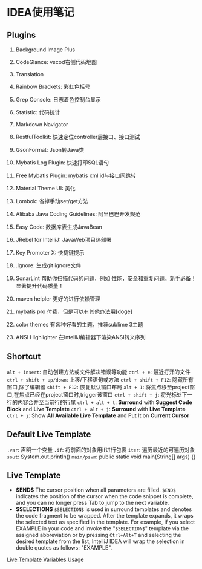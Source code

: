 # IDEA使用笔记

## Plugins

1. Background Image Plus
2. CodeGlance: vscod右侧代码地图
3. Translation
4. Rainbow Brackets: 彩虹色括号
5. Grep Console: 日志着色控制台显示
6. Statistic: 代码统计
7. Markdown Navigator
8. RestfulToolkit: 快速定位controller层接口、接口测试
9. GsonFormat: Json转Java类
10. Mybatis Log Plugin: 快速打印SQL语句
11. Free Mybatis Plugin: mybatis xml id与接口间跳转

12. Material Theme UI: 美化
13. Lombok: 省掉手动set/get方法
14. Alibaba Java Coding Guidelines: 阿里巴巴开发规范
15. Easy Code: 数据库表生成JavaBean
16. JRebel for IntelliJ: JavaWeb项目热部署
17. Key Promoter X: 快捷键提示
18. .ignore: 生成git ignore文件

19. SonarLint 帮助你扫描代码的问题，例如 性能，安全和重复问题。新手必备！显著提升代码质量！
20. maven helpler 更好的进行依赖管理
21. mybatis pro 付费，但是可以有其他办法用[doge]
22. color themes 有各种好看的主题，推荐sublime 3主题

23. ANSI Highlighter 在IntelliJ编辑器下渲染ANSI转义序列

## Shortcut

`alt + insert`: 自动创建方法或文件解决错误等功能
`ctrl + e`: 最近打开的文件
`ctrl + shift + up/down`: 上移/下移语句或方法
`ctrl + shift + F12`: 隐藏所有窗口,除了编辑器
`shift + F12`: 恢复默认窗口布局
`alt + 1`: 将焦点移至project窗口,在焦点已经在project窗口时,trigger该窗口
`ctrl + shift + j`: 将光标处下一行的内容合并至当前行的行尾
`ctrl + alt + t`: **Surround** with **Suggest Code Block** and **Live Template**
`ctrl + alt + j`: **Surround** with **Live Template**
`ctrl + j`: Show **All Available Live Template** and Put It on **Current Cursor**

## Default Live Template

`.var`: 声明一个变量
`.if`: 将前面的对象用if进行包裹
`iter`: 遍历最近的可遍历对象
`sout`: System.out.println()
`main/psvm`: public static void main(String[] args) {}

## Live Template

- **\$END\$**
The cursor position when all parameters are filled.
`$END$` indicates the position of the cursor when the code snippet is complete, and you can no longer press Tab to jump to the next variable.
- **\$SELECTION\$**
`$SELECTION$` is used in surround templates and denotes the code fragment to be wrapped. After the template expands, it wraps the selected text as specified in the template. For example, if you select EXAMPLE in your code and invoke the "`$SELECTION$`" template via the assigned abbreviation or by pressing `Ctrl+Alt+T` and selecting the desired template from the list, IntelliJ IDEA will wrap the selection in double quotes as follows: "EXAMPLE".

[Live Template Variables Usage](https://www.jetbrains.com/help/idea/2020.2/edit-template-variables-dialog.html)
